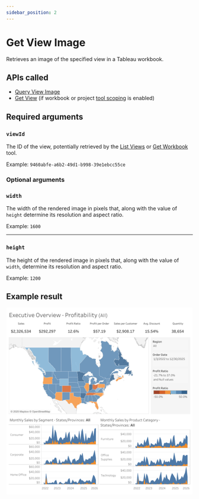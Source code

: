 ```yaml
---
sidebar_position: 2
---
```


# Get View Image

Retrieves an image of the specified view in a Tableau workbook.

## APIs called

- [Query View Image](https://help.tableau.com/current/api/rest_api/en-us/REST/rest_api_ref_workbooks_and_views.htm#query_view_image)
- [Get View](https://help.tableau.com/current/api/rest_api/en-us/REST/rest_api_ref_workbooks_and_views.htm#get_view)
  (if workbook or project [tool scoping](../../configuration/mcp-config/tool-scoping.md) is enabled)

## Required arguments

### `viewId`

The ID of the view, potentially retrieved by the [List Views](list-views.md) or
[Get Workbook](../workbooks/get-workbook.md) tool.

Example: `9460abfe-a6b2-49d1-b998-39e1ebcc55ce`

### Optional arguments

### `width`

The width of the rendered image in pixels that, along with the value of `height` determine its
resolution and aspect ratio.

Example: `1600`

<hr />

### `height`

The height of the rendered image in pixels that, along with the value of `width`, determine its
resolution and aspect ratio.

Example: `1200`

## Example result

![Superstore View Image](./superstore.png)
